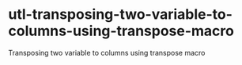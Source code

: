# utl-transposing-two-variable-to-columns-using-transpose-macro
Transposing two variable to columns using transpose macro
